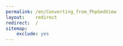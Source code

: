 ```yaml
---
permalink: /en/Converting_from_PhpGedView
layout:    redirect
redirect:  /
sitemap:
    exclude: yes
---
```

